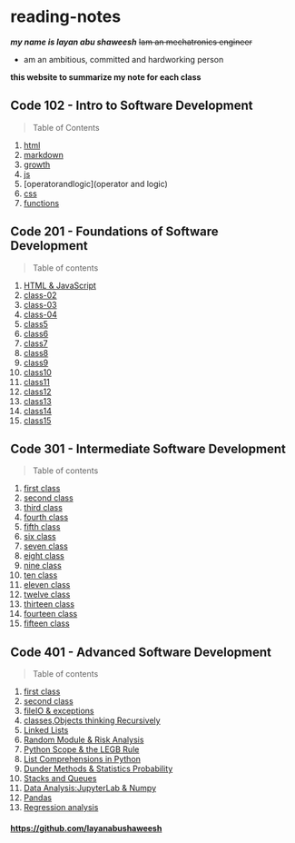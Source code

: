 # reading-notes

***my name is layan abu shaweesh***
~~Iam an mechatronics engineer~~
* am an ambitious, committed and hardworking person

**this website to summarize my note for each class**

## Code 102 - Intro to Software Development


> Table of Contents
1. [html](html)
2. [markdown](markdown)
3. [growth](growth)
4. [js](js)
5. [operatorandlogic](operator and logic)
6. [css](css)
7.  [functions](functions)

## Code 201 - Foundations of Software Development

> Table of contents
1. [HTML & JavaScript](class-01)
2. [class-02](class-02)
3. [class-03](class-03)
4. [class-04](class-04)
5. [class5](class5)
6. [class6](class6)
7. [class7](class7)
8. [class8](class8)
9. [class9](class9)
10. [class10](class10)
11. [class11](class11)
12. [class12](class12)
13. [class13](class13)
14. [class14](class14)
15. [class15](class15)



## Code 301 - Intermediate Software Development
> Table of contents
1. [first class](first.md)
2. [second class](second.md)
3. [third class](third.md)
4. [fourth class](fourth.md)
5. [fifth class](fifth.md)
6. [six class](six.md)
7. [seven class](seven.md)
8. [eight class](eight.md)
9. [nine class](nine.md)
10. [ten class](ten.md)
11. [eleven class](eleven.md)
12. [twelve class](twelve.md)
13. [thirteen class](13.md)
14. [fourteen class](14.md)
15. [fifteen class](15.md)


  
 

## Code 401 - Advanced Software Development
> Table of contents
1. [first class](1.md)
2. [second class](2.md)
3. [fileIO & exceptions](3.md)
4. [classes,Objects thinking Recursively](4.md)
5. [Linked Lists](5.md)
6. [Random Module & Risk Analysis](6.md)
7. [Python Scope & the LEGB Rule](7.md)
8. [List Comprehensions in Python](8.md)
9. [Dunder Methods & Statistics Probability](9.md)
10. [Stacks and Queues](10.md)
11. [Data Analysis:JupyterLab & Numpy](11.md)
12. [Pandas](12.md)
13. [Regression analysis](113.md)


#### https://github.com/layanabushaweesh ####



